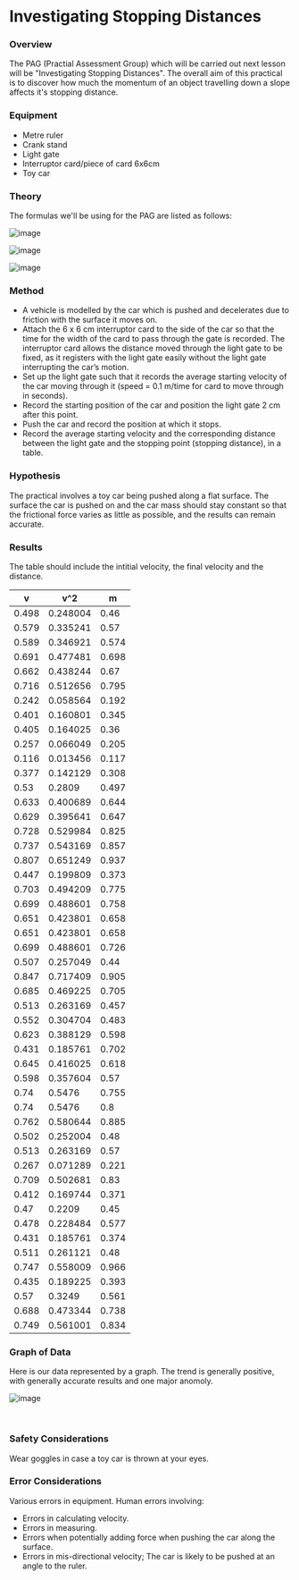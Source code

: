 # Investigating Stopping Distances

### Overview

The PAG (Practial Assessment Group) which will be carried out next lesson will be "Investigating Stopping Distances". The overall aim of this practical is to discover how much the momentum of an object travelling down a slope affects it's stopping distance.


### Equipment
- Metre ruler
- Crank stand
- Light gate
- Interruptor card/piece of card 6x6cm
- Toy car


### Theory
The formulas we'll be using for the PAG are listed as follows:

![image](https://user-images.githubusercontent.com/90699946/146373595-0d035e33-de3b-4d69-a0de-e6d05f8b133d.png)

![image](https://user-images.githubusercontent.com/90699946/146373746-125d3178-20d0-4267-838b-a8e41da39616.png)

![image](https://user-images.githubusercontent.com/90699946/146373796-d650332d-a168-4d37-a2db-8d5a6c848cf3.png)

### Method

- A vehicle is modelled by the car which is pushed and decelerates due to friction with the surface it moves on.
- Attach the 6 x 6 cm interruptor card to the side of the car so that the time for the width of the card to pass through the gate is recorded. The interruptor card allows the distance moved through the light gate to be fixed, as it registers with the light gate easily without the light gate interrupting the car’s motion.
- Set up the light gate such that it records the average starting velocity of the car moving through it (speed = 0.1 m/time for card to move through in seconds).
- Record the starting position of the car and position the light gate 2 cm after this point.
- Push the car and record the position at which it stops.
- Record the average starting velocity and the corresponding distance between the light gate and the stopping point (stopping distance), in a table. 

### Hypothesis

The practical involves a toy car being pushed along a flat surface. The surface the car is pushed on and the car mass should stay constant so that the
frictional force varies as little as possible, and the results can remain accurate.

### Results

The table should include the intitial velocity, the final velocity and the distance.

v	| v^2 |	m
------------ | ------------- | ---------
0.498	|0.248004	|0.46|
0.579	|0.335241	|0.57
0.589	|0.346921	|0.574
0.691	|0.477481	|0.698
0.662	|0.438244	|0.67
0.716	|0.512656	|0.795
0.242	|0.058564	|0.192
0.401	|0.160801	|0.345
0.405	|0.164025	|0.36
0.257	|0.066049	|0.205
0.116	|0.013456	|0.117
0.377	|0.142129	|0.308
0.53	|0.2809	|0.497
0.633	|0.400689	|0.644
0.629	|0.395641	|0.647
0.728	|0.529984	|0.825
0.737	|0.543169	|0.857
0.807	|0.651249	|0.937
0.447	|0.199809	|0.373
0.703	|0.494209	|0.775
0.699	|0.488601	|0.758
0.651	|0.423801	|0.658
0.651	|0.423801	|0.658
0.699	|0.488601	|0.726
0.507	|0.257049	|0.44
0.847	|0.717409	|0.905
0.685	|0.469225	|0.705
0.513	|0.263169	|0.457
0.552	|0.304704	|0.483
0.623	|0.388129	|0.598
0.431	|0.185761	|0.702
0.645	|0.416025	|0.618
0.598	|0.357604	|0.57
0.74	|0.5476	|0.755
0.74	|0.5476	|0.8
0.762	|0.580644	|0.885
0.502	|0.252004	|0.48
0.513	|0.263169	|0.57
0.267	|0.071289	|0.221
0.709	|0.502681	|0.83
0.412	|0.169744	|0.371
0.47	|0.2209	|0.45
0.478	|0.228484	|0.577
0.431	|0.185761	|0.374
0.511	|0.261121	|0.48
0.747	|0.558009	|0.966
0.435	|0.189225	|0.393
0.57	|0.3249	|0.561
0.688	|0.473344	|0.738
0.749	|0.561001	|0.834

### Graph of Data

Here is our data represented by a graph. The trend is generally positive, with generally accurate results and one major anomoly.

![image](https://user-images.githubusercontent.com/90699946/150414698-6f4390d4-7f29-4a4b-8652-f481be11c5d4.png)

<br>

### Safety Considerations

Wear goggles in case a toy car is thrown at your eyes.

### Error Considerations

Various errors in equipment. Human errors involving:
- Errors in calculating velocity.
- Errors in measuring.
- Errors when potentially adding force when pushing the car along the surface.
- Errors in mis-directional velocity; The car is likely to be pushed at an angle to the ruler.

